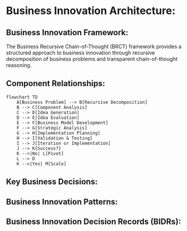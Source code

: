 # Business Innovation Architecture:

## Business Innovation Framework:
The Business Recursive Chain-of-Thought (BRCT) framework provides a structured approach to business innovation through recursive decomposition of business problems and transparent chain-of-thought reasoning.

## Component Relationships:
```mermaid
flowchart TD
    A[Business Problem] --> B[Recursive Decomposition]
    B --> C[Component Analysis]
    C --> D[Idea Generation]
    D --> E[Idea Evaluation]
    E --> F[Business Model Development]
    F --> G[Strategic Analysis]
    G --> H[Implementation Planning]
    H --> I[Validation & Testing]
    I --> J[Iteration or Implementation]
    J --> K{Success?}
    K -->|No| L[Pivot]
    L --> D
    K -->|Yes| M[Scale]
```

## Key Business Decisions:

## Business Innovation Patterns:

## Business Innovation Decision Records (BIDRs):